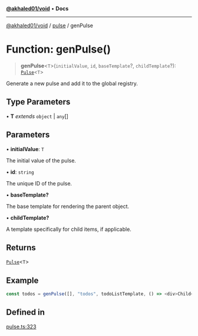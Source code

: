 [**@akhaled01/void**](../../README.md) • **Docs**

***

[@akhaled01/void](../../README.md) / [pulse](../README.md) / genPulse

# Function: genPulse()

> **genPulse**\<`T`\>(`initialValue`, `id`, `baseTemplate`?, `childTemplate`?): [`Pulse`](../classes/Pulse.md)\<`T`\>

Generate a new pulse and add it to the global registry.

## Type Parameters

• **T** *extends* `object` \| `any`[]

## Parameters

• **initialValue**: `T`

The initial value of the pulse.

• **id**: `string`

The unique ID of the pulse.

• **baseTemplate?**

The base template for rendering the parent object.

• **childTemplate?**

A template specifically for child items, if applicable.

## Returns

[`Pulse`](../classes/Pulse.md)\<`T`\>

## Example

```ts
const todos = genPulse([], "todos", todoListTemplate, () => <div>Child</div>);
```

## Defined in

[pulse.ts:323](https://github.com/akhaled01/vortex/blob/6129b4a0bc7b35d178a4a45ea59f5942bbd0b23a/core/pulse.ts#L323)
